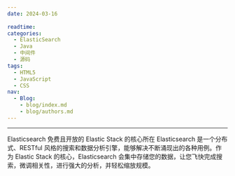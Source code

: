 ```yaml
---
date: 2024-03-16
 
readtime: 
categories:
  - ElasticSearch
  - Java
  - 中间件
  - 源码
tags:
  - HTML5
  - JavaScript
  - CSS
nav:
  - Blog:
    - blog/index.md
    - blog/authors.md
---
```


---

Elasticsearch
免费且开放的 Elastic Stack 的核心所在
Elasticsearch 是一个分布式、RESTful 风格的搜索和数据分析引擎，能够解决不断涌现出的各种用例。作为 Elastic Stack 的核心，Elasticsearch 会集中存储您的数据，让您飞快完成搜索，微调相关性，进行强大的分析，并轻松缩放规模。